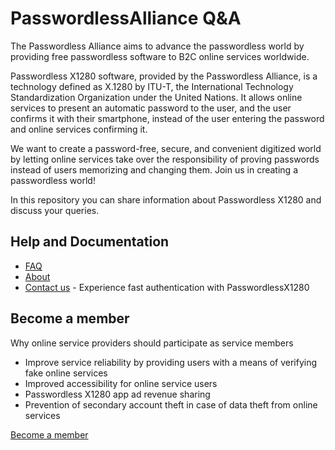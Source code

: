 # PasswordlessAlliance Q&A

The Passwordless Alliance aims to advance the passwordless world by providing free passwordless software to B2C online services worldwide.

Passwordless X1280 software, provided by the Passwordless Alliance, is a technology defined as X.1280 by ITU-T, the International Technology Standardization Organization under the United Nations. It allows online services to present an automatic password to the user, and the user confirms it with their smartphone, instead of the user entering the password and online services confirming it.

We want to create a password-free, secure, and convenient digitized world by letting online services take over the responsibility of proving passwords instead of users memorizing and changing them. Join us in creating a passwordless world!

In this repository you can share information about Passwordless X1280 and discuss your queries.

## Help and Documentation

* [FAQ](https://www.passwordlessalliance.org/en/faq/)
* [About](https://www.passwordlessalliance.org/en/about/) 
* [Contact us](https://www.passwordlessalliance.org/en/become-a-member/) - Experience fast authentication with PasswordlessX1280

## Become a member

Why online service providers should participate as service members
* Improve service reliability by providing users with a means of verifying fake online services
* Improved accessibility for online service users
* Passwordless X1280 app ad revenue sharing
* Prevention of secondary account theft in case of data theft from online services
  
[Become a member](https://www.passwordlessalliance.org/en/become-a-member/)
